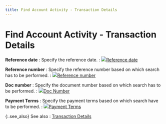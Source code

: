 ```yaml
---
title: Find Account Activity - Transaction Details
---
```


# Find Account Activity - Transaction Details


**Reference date**
: Specify the reference date.
: ![]({{site.acc_baseurl}}/img/lens.gif)[Reference  date]({{site.acc_baseurl}}/find-account-activity/find-account-activity-details/trans-dtls/reference_date.html)


**Reference number**
: Specify the reference number based on which search  has to be performed.
: ![]({{site.acc_baseurl}}/img/lens.gif)[Reference  number]({{site.acc_baseurl}}/find-account-activity/find-account-activity-details/trans-dtls/reference_number_find_account_activity.html)


**Doc number**
: Specify the document number based on which search  has to be performed.
: ![]({{site.acc_baseurl}}/img/lens.gif)[Doc Number]({{site.acc_baseurl}}/find-account-activity/find-account-activity-details/trans-dtls/doc_number.html)


**Payment Terms**
: Specify the payment terms based on which search  have to be performed.
: ![]({{site.acc_baseurl}}/img/lens.gif)[Payment  Terms]({{site.acc_baseurl}}/find-account-activity/find-account-activity-details/trans-dtls/payment_terms_find_account_activity.html)


{:.see_also}
See also
: [Transaction Details]({{site.acc_baseurl}}/find-account-activity/find-account-activity-details/trans-dtls/transaction_details.html)
